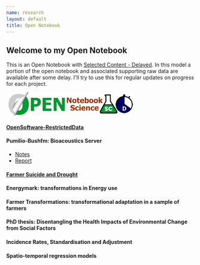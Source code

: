 ```yaml
---
name: research
layout: default
title: Open Notebook
---
```


## Welcome to my Open Notebook

This is an Open Notebook with [Selected Content - Delayed](http://onsclaims.wikispaces.com/).  In this model a portion of the open notebook and associated supporting raw data are available after some delay. I'll try to use this for regular updates on progress for each project.
  
  ![ONS-SCD.png](/images/ONS-SCD.png)


#### [OpenSoftware-RestrictedData](http://opensoftware-restricteddata.github.io)
####  Pumilio-Bushfm: Bioacoustics Server
- [Notes](/pumilio-bushfm-index.html)
- [Report](http://ivanhanigan.github.io/pumilio-bushfm)

#### [Farmer Suicide and Drought](http://www.pnas.org/content/early/2012/08/08/1112965109.full.pdf+html) 
#### Energymark: transformations in Energy use
#### Farmer Transformations: transformational adaptation in a sample of farmers
#### PhD thesis: Disentangling the Health Impacts of Environmental Change from Social Factors      
#### Incidence Rates, Standardisation and Adjustment
#### Spatio-temporal regression models
